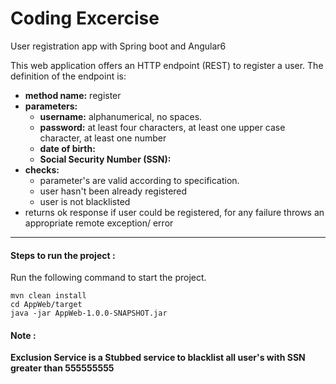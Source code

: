# Coding Excercise

User registration app with Spring boot and Angular6


This web application offers an HTTP endpoint (REST) to register a user. The definition of the endpoint is:

- **method name:** register
- **parameters:**
 	- **username:** alphanumerical, no spaces.
	- **password:** at least four characters, at least one upper case character, at least one number
	- **date of birth:**
	- **Social Security Number (SSN):**
- **checks:**	
	- parameter's are valid according to specification.
	- user hasn't been already registered
	- user is not blacklisted 
- returns ok response if user could be registered, for any failure throws an appropriate remote exception/ error

---

#### Steps to run the project :

Run the following command to start the project.

```
mvn clean install
cd AppWeb/target
java -jar AppWeb-1.0.0-SNAPSHOT.jar
```

#### Note :

**Exclusion Service is a Stubbed service to blacklist all user's with SSN greater than 555555555**




